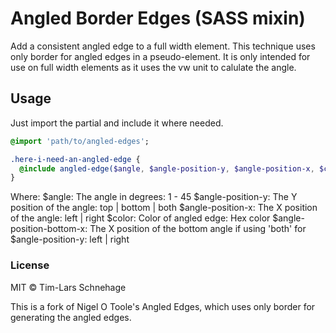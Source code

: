 # Angled Border Edges (SASS mixin)

Add a consistent angled edge to a full width element.
This technique uses only border for angled edges in a pseudo-element.
It is only intended for use on full width elements as it uses the vw unit to calulate the angle.


## Usage

Just import the partial and include it where needed.
```sass
@import 'path/to/angled-edges';

.here-i-need-an-angled-edge {
  @include angled-edge($angle, $angle-position-y, $angle-position-x, $color, $angle-position-bottom-x);
}
```
Where:
$angle: The angle in degrees: 1 - 45
$angle-position-y: The Y position of the angle: top | bottom | both
$angle-position-x: The X position of the angle: left | right
$color: Color of angled edge: Hex color
$angle-position-bottom-x: The X position of the bottom angle if using 'both' for $angle-position-y: left | right

### License
MIT © Tim-Lars Schnehage

This is a fork of Nigel O Toole's Angled Edges, which uses only border for generating the angled edges.

